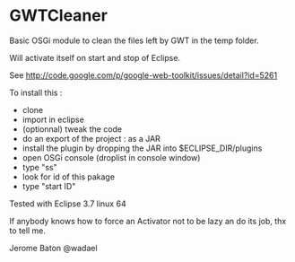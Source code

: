 GWTCleaner
==========

Basic OSGi module to clean the files left by GWT in the temp folder. 

Will activate itself on start and stop of Eclipse.

See http://code.google.com/p/google-web-toolkit/issues/detail?id=5261

To install this :
* clone
* import in eclipse
* (optionnal) tweak the code
* do an export of the project : as a JAR
* install the plugin by dropping the JAR into $ECLIPSE_DIR/plugins
* open OSGi console (droplist in console window)
* type "ss"
* look for id of this pakage
* type "start ID"

Tested with Eclipse 3.7 linux 64

If anybody knows how to force an Activator not to be lazy an do its job, thx to tell me.


Jerome Baton
@wadael

